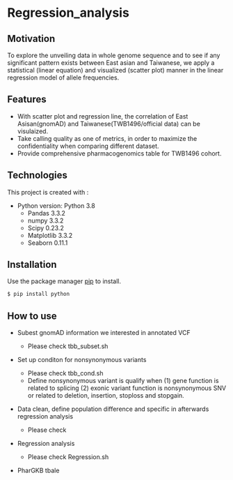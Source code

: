 # Regression_analysis
## Motivation
To explore the unveiling data in whole genome sequence and to see if any significant pattern exists between East asian and Taiwanese, we apply a statistical (linear equation) and visualized (scatter plot) manner in the linear regression model of allele frequencies.

## Features
* With scatter plot and regression line, the correlation of East Asisan(gnomAD) and Taiwanese(TWB1496/official data) can be visulaized.
* Take calling quality as one of metrics, in order to maximize the confidentiality when comparing different dataset.
* Provide comprehensive pharmacogenomics table for TWB1496 cohort.

## Technologies
This project is created with :
* Python version: Python 3.8
  * Pandas 3.3.2
  * numpy 3.3.2
  * Scipy 0.23.2
  * Matplotlib 3.3.2
  * Seaborn 0.11.1

## Installation
Use the package manager [pip](http://pip.pypa.io/en/stable/) to install.
```bash
$ pip install python
```

## How to use
* Subest gnomAD information we interested in annotated VCF 
  * Please check tbb_subset.sh
* Set up conditon for nonsynonymous variants
  * Please check tbb_cond.sh
  * Define nonsynonymous variant is qualify when
    (1) gene function is related to splicing
    (2) exonic variant function is nonsynonymous SNV or related to deletion, insertion, stoploss and stopgain.
* Data clean, define population difference and specific in afterwards regression analysis
  * Please check 

* Regression analysis
  * Please check Regression.sh
* PharGKB tbale
